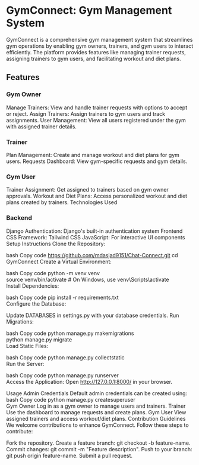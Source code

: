 <h1>GymConnect: Gym Management System</h1>
GymConnect is a comprehensive gym management system that streamlines gym operations by enabling gym owners, trainers, and gym users to interact efficiently. The platform provides features like managing trainer requests, assigning trainers to gym users, and facilitating workout and diet plans.

<h2>Features</h2>
<h3>Gym Owner</h3>
Manage Trainers: View and handle trainer requests with options to accept or reject.
Assign Trainers: Assign trainers to gym users and track assignments.
User Management: View all users registered under the gym with assigned trainer details.
<h3>Trainer</h3>
Plan Management: Create and manage workout and diet plans for gym users.
Requests Dashboard: View gym-specific requests and gym details.
<h3>Gym User</h3>
Trainer Assignment: Get assigned to trainers based on gym owner approvals.
Workout and Diet Plans: Access personalized workout and diet plans created by trainers.
Technologies Used
<h3>Backend</h3>
Django
Authentication: Django's built-in authentication system
Frontend
CSS Framework: Tailwind CSS
JavaScript: For interactive UI components
Setup Instructions
Clone the Repository:

bash
Copy code
https://github.com/mdasjad9151/Chat-Connect.git
cd GymConnect
Create a Virtual Environment:

bash
Copy code
python -m venv venv  
source venv/bin/activate  # On Windows, use venv\Scripts\activate  
Install Dependencies:

bash
Copy code
pip install -r requirements.txt  
Configure the Database:

Update DATABASES in settings.py with your database credentials.
Run Migrations:

bash
Copy code
python manage.py makemigrations  
python manage.py migrate  
Load Static Files:

bash
Copy code
python manage.py collectstatic  
Run the Server:

bash
Copy code
python manage.py runserver  
Access the Application:
Open http://127.0.0.1:8000/ in your browser.

Usage
Admin Credentials
Default admin credentials can be created using:
bash
Copy code
python manage.py createsuperuser  
Gym Owner
Log in as a gym owner to manage users and trainers.
Trainer
Use the dashboard to manage requests and create plans.
Gym User
View assigned trainers and access workout/diet plans.
Contribution Guidelines
We welcome contributions to enhance GymConnect. Follow these steps to contribute:

Fork the repository.
Create a feature branch: git checkout -b feature-name.
Commit changes: git commit -m "Feature description".
Push to your branch: git push origin feature-name.
Submit a pull request.


